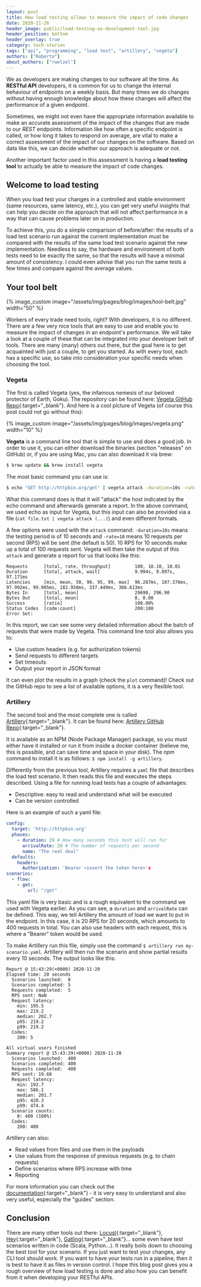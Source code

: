 ```yaml
---
layout: post
title: How load testing allows to measure the impact of code changes
date: 2020-11-26
header_image: public/load-testing-as-development-tool.jpg
header_position: bottom
header_overlay: true
category: tech-stories
tags: ["api", "programming", "load test", "artillery", "vegeta"]
authors: ["Roberto"]
about_authors: ["rwelzel"]
---
```


We as developers are making changes to our software all the time.
As **RESTful API** developers, it is common for us to change the internal behaviour of endpoints on a weekly basis.
But many times we do changes without having enough knowledge about how these changes will affect the performance of a given endpoint.

Sometimes, we might not even have the appropriate information available to make an accurate assessment of the impact of the changes that are made to our *REST* endpoints.
Information like how often a specific endpoint is called, or how long it takes to respond on average, are vital to make a correct assessment of the impact of our changes on the software.
Based on data like this, we can decide whether our approach is adequate or not.

Another important factor used in this assessment is having a **load testing tool** to actually be able to measure the impact of code changes.

## Welcome to load testing

When you load test your changes in a controlled and stable environment (same resources, same latency, etc.), you can get very useful insights that can help you decide on the approach that will not affect performance in a way that can cause problems later on in production.

To achieve this, you do a simple comparison of before/after: the results of a load test scenario run against the current implementation must be compared with the results of the same load test scenario against the new implementation.
Needless to say, the hardware and environment of both tests need to be exactly the same, so that the results will have a minimal amount of consistency.
I could even advise that you run the same tests a few times and compare against the average values.

## Your tool belt

{% image_custom image="/assets/img/pages/blog/images/tool-belt.jpg" width="50" %}

Workers of every trade need tools, right?
With developers, it is no different.
There are a few very nice tools that are easy to use and enable you to measure the impact of changes in an endpoint's performance.
We will take a look at a couple of these that can be integrated into your developer belt of tools.
There are many (many) others out there, but the goal here is to get acquainted with just a couple, to get you started.
As with every tool, each has a specific use, so take into consideration your specific needs when choosing the tool.

### Vegeta

The first is called Vegeta (yes, the infamous nemesis of our beloved protector of Earth, Goku).
The repository can be found here: [Vegeta GitHub Repo](https://github.com/tsenart/vegeta){:target="_blank"}.
And here is a cool picture of Vegeta (of course this post could not go without this):

{% image_custom image="/assets/img/pages/blog/images/vegeta.png" width="10" %}

**Vegeta** is a command line tool that is simple to use and does a good job.
In order to use it, you can either download the binaries (section "releases" on GitHub) or, if you are using Mac, you can also download it via brew:

```bash
$ brew update && brew install vegeta
```

The most basic command you can use is:

```bash
$ echo "GET http://httpbin.org/get" | vegeta attack -duration=10s -rate=10 | vegeta report
```

What this command does is that it will "attack" the host indicated by the echo command and afterwards generate a report.
In the above command, we used echo as input for Vegeta, but this input can also be provided via a file (`cat file.txt | vegeta attack (...)`) and even different formats.

A few options were used with the `attack` command: `-duration=10s` means the testing period is of 10 seconds and `-rate=10` means 10 requests per second (RPS) will be sent (the default is 50).
10 RPS for 10 seconds make up a total of 100 requests sent.
Vegeta will then take the output of this `attack` and generate a report for us that looks like this:

```
Requests      [total, rate, throughput]         100, 10.10, 10.01
Duration      [total, attack, wait]             9.994s, 9.897s, 97.171ms
Latencies     [min, mean, 50, 90, 95, 99, max]  96.287ms, 107.376ms, 97.992ms, 99.905ms, 182.958ms, 337.449ms, 366.613ms
Bytes In      [total, mean]                     29690, 296.90
Bytes Out     [total, mean]                     0, 0.00
Success       [ratio]                           100.00%
Status Codes  [code:count]                      200:100
Error Set:
```
In this report, we can see some very detailed information about the batch of requests that were made by Vegeta.
This command line tool also allows you to:
* Use custom headers (e.g. for authorization tokens)
* Send requests to different targets
* Set timeouts
* Output your report in JSON format

It can even plot the results in a graph (check the `plot` command)!
Check out the GitHub repo to see a list of available options, it is a very flexible tool.

### Artillery

The second tool and the most complete one is called [Artillery](https://artillery.io/){:target="_blank"}.
It can be found here: [Artillery GitHub Repo](https://github.com/artilleryio/artillery){:target="_blank"}.

It is available as an NPM (Node Package Manager) package, so you must either have it installed or run it from inside a docker container (believe me, this is possible, and can save time and space in your disk).
The *npm* command to install it is as follows: `$ npm install -g artillery`.

Differently from the previous tool, Artillery requires a `yaml` file that describes the load test scenario.
It then reads this file and executes the steps described.
Using a file for running load tests has a couple of advantages:
* Descriptive: easy to read and understand what will be executed
* Can be version controlled

Here is an example of such a yaml file:

```yaml
config:
  target: 'http://httpbin.org'
  phases:
    - duration: 20 # How many seconds this test will run for
      arrivalRate: 20 # The number of requests per second
      name: "The real deal"
  defaults:
    headers:
      Authorization: 'Bearer <insert the token here>'x
scenarios:
  - flow:
    - get:
        url: "/get"
```

This yaml file is very basic and is a rough equivalent to the command we used with Vegeta earlier.
As you can see, a `duration` and `arrivalRate` can be defined.
This way, we tell Artillery the amount of load we want to put in the endpoint.
In this case, it is 20 RPS for 20 seconds, which amounts to 400 requests in total.
You can also use headers with each request, this is where a "Bearer" token would be used.

To make Artillery run this file, simply use the command `$ artillery run my-scenario.yaml`.
Artillery will then run the scenario and show partial results every 10 seconds.
The output looks like this:

```
Report @ 15:43:29(+0000) 2020-11-20
Elapsed time: 20 seconds
  Scenarios launched:  0
  Scenarios completed: 5
  Requests completed:  5
  RPS sent: NaN
  Request latency:
    min: 195.5
    max: 219.2
    median: 202.7
    p95: 219.2
    p99: 219.2
  Codes:
    200: 5

All virtual users finished
Summary report @ 15:43:29(+0000) 2020-11-20
  Scenarios launched:  400
  Scenarios completed: 400
  Requests completed:  400
  RPS sent: 19.68
  Request latency:
    min: 192.7
    max: 586.1
    median: 201.7
    p95: 420.3
    p99: 474.4
  Scenario counts:
    0: 400 (100%)
  Codes:
    200: 400
```

Artillery can also:
* Read values from files and use them in the payloads
* Use values from the response of previous requests (e.g. to chain requests)
* Define scenarios where RPS increase with time
* Reporting

For more information you can check out the [documentation](https://artillery.io/docs/guides/overview/welcome.html){:target="_blank"} - it is very easy to understand and also very useful, especially the "guides" section.

## Conclusion

There are many other tools out there: [Locust](https://locust.io/){:target="_blank"}, [Hey](https://github.com/rakyll/hey){:target="_blank"}, [Gatling](https://gatling.io/){:target="_blank"}... some even have test scenarios written in code (Scala, Python...).
It really boils down to choosing the best tool for your scenario.
If you just want to test your changes, any CLI tool should work.
If you want to have your tests run in a pipeline, then it is best to have it as files in version control.
I hope this blog post gives you a rough overview of how load testing is done and also how you can benefit from it when developing your RESTful APIs.